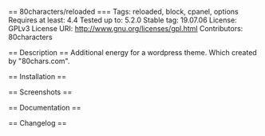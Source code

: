 == 80characters/reloaded ===
Tags: reloaded, block, cpanel, options
Requires at least: 4.4
Tested up to: 5.2.0
Stable tag: 19.07.06
License: GPLv3
License URI: http://www.gnu.org/licenses/gpl.html
Contributors: 80characters

== Description ==
Additional energy for a wordpress theme. Which created by "80chars.com".

== Installation ==

== Screenshots ==

== Documentation ==

== Changelog ==
